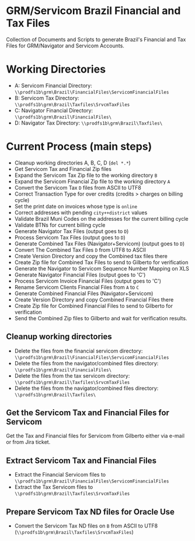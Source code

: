 # GRM/Servicom Brazil Financial and Tax Files
Collection of Documents and Scripts to generate Brazil's Financial and Tax Files for GRM/Navigator and Servicom Accounts.

# Working Directories
* A: Servicom Financial Directory: `\\prodfs1b\grm\Brazil\FinancialFiles\ServicomFinancialFiles`
* B: Servicom Tax Directory: `\\prodfs1b\grm\Brazil\Taxfiles\SrvcmTaxFiles`
* C: Navigator Financial Directory: `\\prodfs1b\grm\Brazil\FinancialFiles\`
* D: Navigator Tax Directory: `\\prodfs1b\grm\Brazil\Taxfiles\`

# Current Process (main steps)
* Cleanup working directories A, B, C, D (`del *.*`)
* Get Servicom Tax and Financial Zip files
* Expand the Servicom Tax Zip file to the working directory `B`
* Expand the Servicom Financial Zip file to the working directory `A`
* Convert the Servicom Tax `D` files from ASCII to UTF8
* Correct Transaction Type for over credits (credits > charges on billing cycle)
* Set the print date on invoices whose type is `online`
* Correct addresses with pending `city++district` values
* Validate Brazil Muni Codes on the addresses for the current billing cycle
* Validate BTNs for current billing cycle
* Generate Navigator Tax Files (output goes to `D`)
* Process Servicom Tax Files (output goes to `D`)
* Generate Combined Tax Files (Navigator+Servicom) (output goes to `D`)
* Convert The Combined Tax Files `D` from UTF8 to ASCII
* Create Version Directory and copy the Combined tax files there
* Create Zip file for Combined Tax Files to send to Gilberto for verification
* Generate the Navigator to Servicom Sequence Number Mapping on XLS
* Generate Navigator Financial Files (output goes to 'C')
* Process Servicom Invoice Financial Files (output goes to 'C')
* Rename Servicom Clients Financial Files from `A` to `C`
* Generate Combined Financial Files (Navigator+Servicom)
* Create Version Directory and copy Combined Financial Files there
* Create Zip file for Combined Financial Files to send to Gilberto for verification
* Send the Combined Zip files to Gilberto and wait for verification results.



## Cleanup working directories
* Delete the files from the financial servicom directory: `\\prodfs1b\grm\Brazil\FinancialFiles\ServicomFinancialFiles`
* Delete the files from the navigator/combined files directory: `\\prodfs1b\grm\Brazil\FinancialFiles\`
* Delete the files from the tax servicom directory: `\\prodfs1b\grm\Brazil\Taxfiles\SrvcmTaxFiles`
* Delete the files from the navigator/combined files directory: `\\prodfs1b\grm\Brazil\Taxfiles\`

## Get the Servicom Tax and Financial Files for Servicom
Get the Tax and Financial files for Servicom from Gilberto either via e-mail or from Jira ticket.

## Extract Servicom Tax and Financial Files
* Extract the Financial Servicom files to `\\prodfs1b\grm\Brazil\FinancialFiles\ServicomFinancialFiles`
* Extract the Tax Servicom files to `\\prodfs1b\grm\Brazil\Taxfiles\SrvcmTaxFiles`

## Prepare Servicom Tax ND files for Oracle Use
* Convert the Servicom Tax ND files on `B` from ASCII to UTF8 (`\\prodfs1b\grm\Brazil\Taxfiles\SrvcmTaxFiles`)




